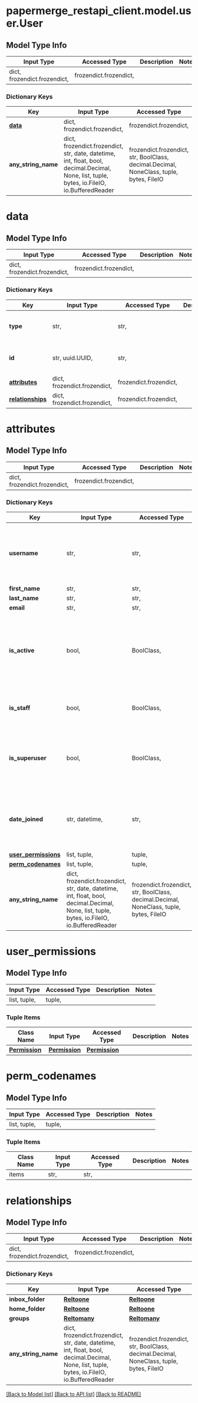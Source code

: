 # papermerge_restapi_client.model.user.User

## Model Type Info
Input Type | Accessed Type | Description | Notes
------------ | ------------- | ------------- | -------------
dict, frozendict.frozendict,  | frozendict.frozendict,  |  | 

### Dictionary Keys
Key | Input Type | Accessed Type | Description | Notes
------------ | ------------- | ------------- | ------------- | -------------
**[data](#data)** | dict, frozendict.frozendict,  | frozendict.frozendict,  |  | [optional] 
**any_string_name** | dict, frozendict.frozendict, str, date, datetime, int, float, bool, decimal.Decimal, None, list, tuple, bytes, io.FileIO, io.BufferedReader | frozendict.frozendict, str, BoolClass, decimal.Decimal, NoneClass, tuple, bytes, FileIO | any string name can be used but the value must be the correct type | [optional]

# data

## Model Type Info
Input Type | Accessed Type | Description | Notes
------------ | ------------- | ------------- | -------------
dict, frozendict.frozendict,  | frozendict.frozendict,  |  | 

### Dictionary Keys
Key | Input Type | Accessed Type | Description | Notes
------------ | ------------- | ------------- | ------------- | -------------
**type** | str,  | str,  |  | must be one of ["users", ] 
**id** | str, uuid.UUID,  | str,  |  | [optional] value must be a uuid
**[attributes](#attributes)** | dict, frozendict.frozendict,  | frozendict.frozendict,  |  | [optional] 
**[relationships](#relationships)** | dict, frozendict.frozendict,  | frozendict.frozendict,  |  | [optional] 

# attributes

## Model Type Info
Input Type | Accessed Type | Description | Notes
------------ | ------------- | ------------- | -------------
dict, frozendict.frozendict,  | frozendict.frozendict,  |  | 

### Dictionary Keys
Key | Input Type | Accessed Type | Description | Notes
------------ | ------------- | ------------- | ------------- | -------------
**username** | str,  | str,  | Required. 150 characters or fewer. Letters, digits and @/./+/-/_ only. | 
**first_name** | str,  | str,  |  | [optional] 
**last_name** | str,  | str,  |  | [optional] 
**email** | str,  | str,  |  | [optional] 
**is_active** | bool,  | BoolClass,  | Designates whether this user should be treated as active. Unselect this instead of deleting accounts. | [optional] 
**is_staff** | bool,  | BoolClass,  | Designates whether the user can log into this admin site. | [optional] 
**is_superuser** | bool,  | BoolClass,  | Designates that this user has all permissions without explicitly assigning them. | [optional] 
**date_joined** | str, datetime,  | str,  |  | [optional] value must conform to RFC-3339 date-time
**[user_permissions](#user_permissions)** | list, tuple,  | tuple,  |  | [optional] 
**[perm_codenames](#perm_codenames)** | list, tuple,  | tuple,  |  | [optional] 
**any_string_name** | dict, frozendict.frozendict, str, date, datetime, int, float, bool, decimal.Decimal, None, list, tuple, bytes, io.FileIO, io.BufferedReader | frozendict.frozendict, str, BoolClass, decimal.Decimal, NoneClass, tuple, bytes, FileIO | any string name can be used but the value must be the correct type | [optional]

# user_permissions

## Model Type Info
Input Type | Accessed Type | Description | Notes
------------ | ------------- | ------------- | -------------
list, tuple,  | tuple,  |  | 

### Tuple Items
Class Name | Input Type | Accessed Type | Description | Notes
------------- | ------------- | ------------- | ------------- | -------------
[**Permission**](Permission.md) | [**Permission**](Permission.md) | [**Permission**](Permission.md) |  | 

# perm_codenames

## Model Type Info
Input Type | Accessed Type | Description | Notes
------------ | ------------- | ------------- | -------------
list, tuple,  | tuple,  |  | 

### Tuple Items
Class Name | Input Type | Accessed Type | Description | Notes
------------- | ------------- | ------------- | ------------- | -------------
items | str,  | str,  |  | 

# relationships

## Model Type Info
Input Type | Accessed Type | Description | Notes
------------ | ------------- | ------------- | -------------
dict, frozendict.frozendict,  | frozendict.frozendict,  |  | 

### Dictionary Keys
Key | Input Type | Accessed Type | Description | Notes
------------ | ------------- | ------------- | ------------- | -------------
**inbox_folder** | [**Reltoone**](Reltoone.md) | [**Reltoone**](Reltoone.md) |  | [optional] 
**home_folder** | [**Reltoone**](Reltoone.md) | [**Reltoone**](Reltoone.md) |  | [optional] 
**groups** | [**Reltomany**](Reltomany.md) | [**Reltomany**](Reltomany.md) |  | [optional] 
**any_string_name** | dict, frozendict.frozendict, str, date, datetime, int, float, bool, decimal.Decimal, None, list, tuple, bytes, io.FileIO, io.BufferedReader | frozendict.frozendict, str, BoolClass, decimal.Decimal, NoneClass, tuple, bytes, FileIO | any string name can be used but the value must be the correct type | [optional]

[[Back to Model list]](../../README.md#documentation-for-models) [[Back to API list]](../../README.md#documentation-for-api-endpoints) [[Back to README]](../../README.md)

